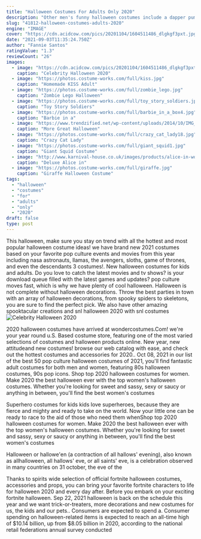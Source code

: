 ```yaml
---
title: "Halloween Costumes For Adults Only 2020"
description: "Other men's funny halloween costumes include a dapper pumpkin suit, a banana, a 70s prom king, or a giant chicken! you're sure to find something to tickle your funny bone. If you're looking to scare, rather than amuse, we also have nearly 100 different scary halloween costumes"
slug: "41812-halloween-costumes-adults-2020"
engine: "IMAGE"
cover: "https://cdn.acidcow.com/pics/20201104/1604511486_dlgkgf3pxt.jpg"
date: "2021-09-03T11:35:24.750Z"
author: "Fannie Santos"
ratingValue: "1.3"
reviewCount: "26"
images:
  - image: "https://cdn.acidcow.com/pics/20201104/1604511486_dlgkgf3pxt.jpg"
    caption: "Celebrity Halloween 2020"
  - image: "https://photos.costume-works.com/full/kiss.jpg"
    caption: "Homemade KISS Adult"
  - image: "https://photos.costume-works.com/full/zombie_lego.jpg"
    caption: "Zombie Lego Halloween"
  - image: "https://photos.costume-works.com/full/toy_story_soldiers.jpg"
    caption: "Toy Story Soldiers"
  - image: "https://photos.costume-works.com/full/barbie_in_a_box4.jpg"
    caption: "Barbie in a"
  - image: "https://www.trendzified.net/wp-content/uploads/2014/10/IMG_5679__880.jpg"
    caption: "More Great Halloween"
  - image: "https://photos.costume-works.com/full/crazy_cat_lady18.jpg"
    caption: "Crazy Cat Lady"
  - image: "https://photos.costume-works.com/full/giant_squid1.jpg"
    caption: "Giant Squid Costume"
  - image: "http://www.karnival-house.co.uk/images/products/alice-in-wonderland-mad-hatter-fancy-dress-costume9611.jpg"
    caption: "Deluxe Alice in"
  - image: "https://photos.costume-works.com/full/giraffe.jpg"
    caption: "Giraffe Halloween Costume"
tags:
  - "halloween"
  - "costumes"
  - "for"
  - "adults"
  - "only"
  - "2020"
draft: false
type: post
---
```


This halloween, make sure you stay on trend with all the hottest and most popular halloween costume ideas! we have brand new 2021 costumes based on your favorite pop culture events and movies from this year including nasa astronauts, llamas, the avengers, sloths, game of thrones, and even the descendants 3 costumes!. New halloween costumes for kids and adults. Do you love to catch the latest movies and tv shows? is your download queue filled with the latest games and updates? pop culture moves fast, which is why we have plenty of cool halloween. Halloween is not complete without halloween decorations. Throw the best parties in town with an array of halloween decorations, from spooky spiders to skeletons, you are sure to find the perfect pick. We also have other amazing spooktacular creations and snl halloween 2020 with snl costumes
![Celebrity Halloween 2020](https://cdn.acidcow.com/pics/20201104/1604511486_dlgkgf3pxt.jpg "Celebrity Halloween 2020")

2020 halloween costumes have arrived at wondercostumes.Com! we&#39;re your year round u.S. Based costume store, featuring one of the most varied selections of costumes and halloween products online. New year, new attitudeand new costumes! browse our web catalog with ease, and check out the hottest costumes and accessories for 2020.. Oct 08, 2021 in our list of the best 50 pop culture halloween costumes of 2021, you&#39;ll find fantastic adult costumes for both men and women, featuring 80s halloween costumes, 90s pop icons. Shop top 2020 halloween costumes for women. Make 2020 the best halloween ever with the top women&#39;s halloween costumes. Whether you&#39;re looking for sweet and sassy, sexy or saucy or anything in between, you&#39;ll find the best women&#39;s costumes
<!--inArticleAds-->

<!--galleryOne-->

Superhero costumes for kids kids love superheroes, because they are fierce and mighty and ready to take on the world. Now your little one can be ready to race to the aid of those who need them whenShop top 2020 halloween costumes for women. Make 2020 the best halloween ever with the top women's halloween costumes. Whether you're looking for sweet and sassy, sexy or saucy or anything in between, you'll find the best women's costumes
<!--inArticleAds-->

<!--galleryTwo-->

Halloween or hallowe'en (a contraction of all hallows' evening), also known as allhalloween, all hallows' eve, or all saints' eve, is a celebration observed in many countries on 31 october, the eve of the
<!--galleryThree-->

Thanks to spirits wide selection of official fortnite halloween costumes, accessories and props, you can bring your favorite fortnite characters to life for halloween 2020 and every day after. Before you embark on your exciting fortnite halloween. Sep 22, 2021 halloween is back on the schedule this year and we want trick-or-treaters, more decorations and new costumes  for us, the kids and our pets.. Consumers are expected to spend a. Consumer spending on halloween-related items is expected to reach an all-time high of $10.14 billion, up from $8.05 billion in 2020, according to the national retail federations annual survey conducted